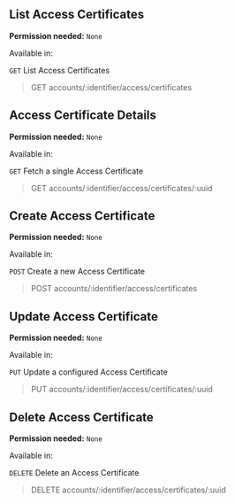 ## List Access Certificates

**Permission needed:** `None`

Available in:



`GET` List Access Certificates

> GET accounts/:identifier/access/certificates


## Access Certificate Details

**Permission needed:** `None`

Available in:



`GET` Fetch a single Access Certificate

> GET accounts/:identifier/access/certificates/:uuid


## Create Access Certificate

**Permission needed:** `None`

Available in:



`POST` Create a new Access Certificate

> POST accounts/:identifier/access/certificates


## Update Access Certificate

**Permission needed:** `None`

Available in:



`PUT` Update a configured Access Certificate

> PUT accounts/:identifier/access/certificates/:uuid


## Delete Access Certificate

**Permission needed:** `None`

Available in:



`DELETE` Delete an Access Certificate

> DELETE accounts/:identifier/access/certificates/:uuid
